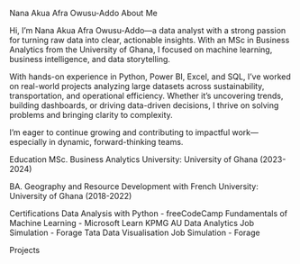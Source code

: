 Nana Akua Afra Owusu-Addo
About Me

Hi, I’m Nana Akua Afra Owusu-Addo—a data analyst with a strong passion for turning raw data into clear, actionable insights. With an MSc in Business Analytics from the University of Ghana, I focused on machine learning, business intelligence, and data storytelling.

With hands-on experience in Python, Power BI, Excel, and SQL, I’ve worked on real-world projects analyzing large datasets across sustainability, transportation, and operational efficiency. Whether it’s uncovering trends, building dashboards, or driving data-driven decisions, I thrive on solving problems and bringing clarity to complexity.

I’m eager to continue growing and contributing to impactful work—especially in dynamic, forward-thinking teams.


Education
MSc. Business Analytics
University: University of Ghana (2023-2024)

BA. Geography and Resource Development with French
University: University of Ghana (2018-2022)


Certifications
Data Analysis with Python - freeCodeCamp
Fundamentals of Machine Learning - Microsoft Learn 
KPMG AU Data Analytics Job Simulation - Forage 
Tata Data Visualisation Job Simulation - Forage 


Projects
